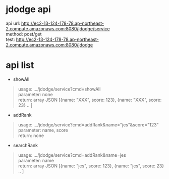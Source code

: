 jdodge api
==========
api url: http://ec2-13-124-178-78.ap-northeast-2.compute.amazonaws.com:8080/jdodge/service  
method: post/get  
test: http://ec2-13-124-178-78.ap-northeast-2.compute.amazonaws.com:8080/jdodge  
  
  
# api list

* showAll
> usage: .../jdodge/service?cmd=showAll  
> parameter: none  
> return: array JSON [{name: "XXX", score: 123}, {name: "XXX", score: 23} .. ]  
  
* addRank  
> usage: .../jdodge/service?cmd=addRank&name="jes"&score="123"  
> parameter: name, score  
> return: none  
  
* searchRank  
> usage: .../jdodge/service?cmd=addRank&name=jes  
> parameter: name  
> return: array JSON [{name: "jes", score: 123}, {name: "jes", score: 23} .. ]
